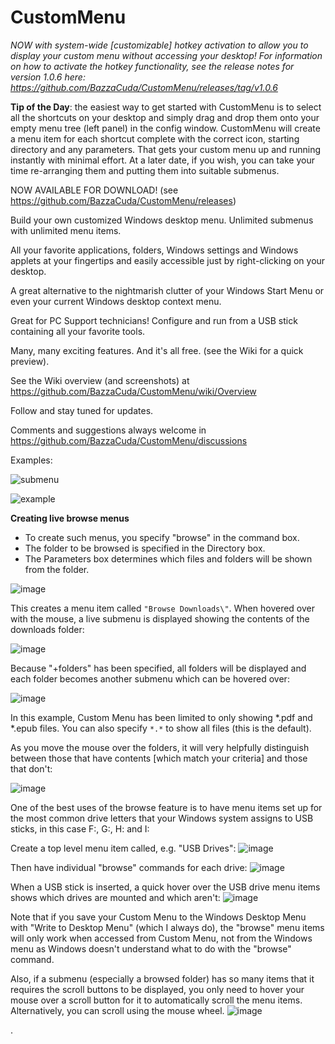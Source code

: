 # CustomMenu

_NOW with system-wide [customizable] hotkey activation to allow you to display your custom menu without accessing your desktop! For information on how to activate the hotkey functionality, see the release notes for version 1.0.6 here: https://github.com/BazzaCuda/CustomMenu/releases/tag/v1.0.6_

**Tip of the Day**: the easiest way to get started with CustomMenu is to select all the shortcuts on your desktop and simply drag and drop them onto your empty menu tree (left panel) in the config window. CustomMenu will create a menu item for each shortcut complete with the correct icon, starting directory and any parameters. That gets your custom menu up and running instantly with minimal effort. At a later date, if you wish, you can take your time re-arranging them and putting them into suitable submenus.

NOW AVAILABLE FOR DOWNLOAD! (see https://github.com/BazzaCuda/CustomMenu/releases)

Build your own customized Windows desktop menu.  Unlimited submenus with unlimited menu items.

All your favorite applications, folders, Windows settings and Windows applets at your fingertips and easily accessible just by right-clicking on your desktop.

A great alternative to the nightmarish clutter of your Windows Start Menu or even your current Windows desktop context menu.

Great for PC Support technicians! Configure and run from a USB stick containing all your favorite tools.

Many, many exciting features. And it's all free. (see the Wiki for a quick preview).

See the Wiki overview (and screenshots) at https://github.com/BazzaCuda/CustomMenu/wiki/Overview

Follow and stay tuned for updates.

Comments and suggestions always welcome in https://github.com/BazzaCuda/CustomMenu/discussions

Examples:

![submenu](https://user-images.githubusercontent.com/22550919/209433162-5023c066-b993-4f4f-88f0-2e2046cf4b4e.png)


![example](https://user-images.githubusercontent.com/22550919/209433120-93bdfd3c-6990-4958-8581-75fc001b423a.jpg)




**Creating live browse menus**

- To create such menus, you specify "browse" in the command box.
- The folder to be browsed is specified in the Directory box.
- The Parameters box determines which files and folders will be shown from the folder.

![image](https://github.com/BazzaCuda/CustomMenu/assets/22550919/202c80ed-cbc9-46f9-b3cf-d6d9783648c1)

This creates a menu item called `"Browse Downloads\"`. When hovered over with the mouse, a live submenu is displayed showing the contents of the downloads folder:

![image](https://github.com/BazzaCuda/CustomMenu/assets/22550919/6a382453-61ad-4e39-8792-7f86bd8e6e88)

Because "+folders" has been specified, all folders will be displayed and each folder becomes another submenu which can be hovered over:

![image](https://github.com/BazzaCuda/CustomMenu/assets/22550919/92477c7a-5669-471a-8200-8d3805a349c3)

In this example, Custom Menu has been limited to only showing *.pdf and *.epub files. You can also specify `*.*` to show all files (this is the default).



As you move the mouse over the folders, it will very helpfully distinguish between those that have contents [which match your criteria] and those that don't:

![image](https://github.com/BazzaCuda/CustomMenu/assets/22550919/217e3d05-75de-4fa9-98de-d0e635ec6f2a)

One of the best uses of the browse feature is to have menu items set up for the most common drive letters that your Windows system assigns to USB sticks, in this case F:, G:, H: and I:

Create a top level menu item called, e.g. "USB Drives":
![image](https://github.com/BazzaCuda/CustomMenu/assets/22550919/db918b55-7a51-4af7-a176-8ab07db4e18e)

Then have individual "browse" commands for each drive:
![image](https://github.com/BazzaCuda/CustomMenu/assets/22550919/433dcfa8-8984-4224-913c-322583e28f20)

When a USB stick is inserted, a quick hover over the USB drive menu items shows which drives are mounted and which aren't:
![image](https://github.com/BazzaCuda/CustomMenu/assets/22550919/814078df-b058-44df-939f-1b95fee88e2e)

Note that if you save your Custom Menu to the Windows Desktop Menu with "Write to Desktop Menu" (which I always do), the "browse" menu items will only work when accessed from Custom Menu, not from the Windows menu as Windows doesn't understand what to do with the "browse" command.

Also, if a submenu (especially a browsed folder) has so many items that it requires the scroll buttons to be displayed, you only need to hover your mouse over a scroll button for it to automatically scroll the menu items. Alternatively, you can scroll using the mouse wheel.
![image](https://github.com/BazzaCuda/CustomMenu/assets/22550919/266a506b-766f-4e4a-9340-658e0df88ac7)




.




